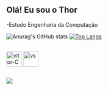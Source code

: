 ## Olá! Eu sou o Thor
-Estudo Engenharia da Computação

![Anurag's GitHub stats](https://github-readme-stats.vercel.app/api?username=Kravellas&show_icons=true&theme=dark)
[![Top Langs](https://github-readme-stats.vercel.app/api/top-langs/?username=Kravellas&layout=compact&custom_title=Tec&theme=dark)](https://github.com/anuraghazra/github-readme-stats)





<div style="display: inline_block"><br>
<img align="center" alt="vitor-C" heinght="30" width="40"  src="https://cdn.jsdelivr.net/gh/devicons/devicon@latest/icons/c/c-original.svg" />
<img align="center" alt="vs" heinght="30" width="40" src="https://cdn.jsdelivr.net/gh/devicons/devicon@latest/icons/vscode/vscode-original.svg" />
          



</div>

##
<a href="https://www.linkedin.com/in/thor-caravellas-campos-8b2200362" target="_blank"><img src="https://img.shields.io/badge/-LinkedIn-%230077B5?style=for-the-badge&logo=linkedin&logocolor=white" target="_blank">
</a>
